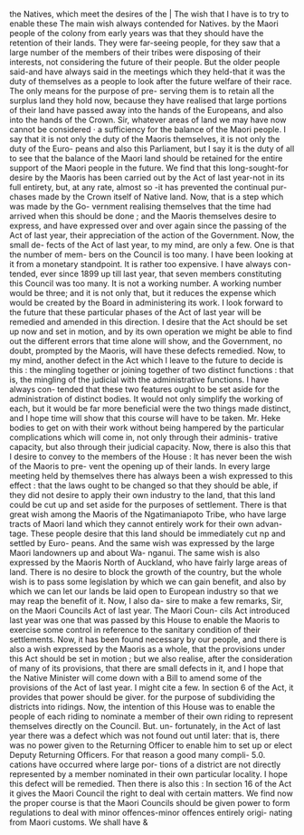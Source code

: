 the Natives, which meet the desires of the | The wish that I have is to try to enable these The main wish always contended for Natives. by the Maori people of the colony from early years was that they should have the retention of their lands. They were far-seeing people, for they saw that a large number of the members of their tribes were disposing of their interests, not considering the future of their people. But the older people said-and have always said in the meetings which they held-that it was the duty of themselves as a people to look after the future welfare of their race. The only means for the purpose of pre- serving them is to retain all the surplus land they hold now, because they have realised that large portions of their land have passed away into the hands of the Europeans, and also into the hands of the Crown. Sir, whatever areas of land we may have now cannot be considered · a sufficiency for the balance of the Maori people. I say that it is not only the duty of the Maoris themselves, it is not only the duty of the Euro- peans and also this Parliament, but I say it is the duty of all to see that the balance of the Maori land should be retained for the entire support of the Maori people in the future. We find that this long-sought-for desire by the Maoris has been carried out by the Act of last year-not in its full entirety, but, at any rate, almost so -it has prevented the continual pur- chases made by the Crown itself of Native land. Now, that is a step which was made by the Go- vernment realising themselves that the time had arrived when this should be done ; and the Maoris themselves desire to express, and have expressed over and over again since the passing of the Act of last year, their appreciation of the action of the Government. Now, the small de- fects of the Act of last year, to my mind, are only a few. One is that the number of mem- bers on the Council is too many. I have been looking at it from a monetary standpoint. It is rather too expensive. I have always con- tended, ever since 1899 up till last year, that seven members constituting this Council was too many. It is not a working number. A working number would be three; and it is not only that, but it reduces the expense which would be created by the Board in administering its work. I look forward to the future that these particular phases of the Act of last year will be remedied and amended in this direction. I desire that the Act should be set up now and set in motion, and by its own operation we might be able to find out the different errors that time alone will show, and the Government, no doubt, prompted by the Maoris, will have these defects remedied. Now, to my mind, another defect in the Act which I leave to the future to decide is this : the mingling together or joining together of two distinct functions : that is, the mingling of the judicial with the administrative functions. I have always con- tended that these two features ought to be set aside for the administration of distinct bodies. It would not only simplify the working of each, but it would be far more beneficial were the two things made distinct, and I hope time will show that this course will have to be taken. Mr. Heke bodies to get on with their work without being hampered by the particular complications which will come in, not only through their adminis- trative capacity, but also through their judicial capacity. Now, there is also this that I desire to convey to the members of the House : It has never been the wish of the Maoris to pre- vent the opening up of their lands. In every large meeting held by themselves there has always been a wish expressed to this effect : that the laws ought to be changed so that they should be able, if they did not desire to apply their own industry to the land, that this land could be cut up and set aside for the purposes of settlement. There is that great wish among the Maoris of the Ngatimaniapoto Tribe, who have large tracts of Maori land which they cannot entirely work for their own advan- tage. These people desire that this land should be immediately cut np and settled by Euro- peans. And the same wish was expressed by the large Maori landowners up and about Wa- nganui. The same wish is also expressed by the Maoris North of Auckland, who have fairly large areas of land. There is no desire to block the growth of the country, but the whole wish is to pass some legislation by which we can gain benefit, and also by which we can let our lands be laid open to European industry so that we may reap the benefit of it. Now, I also da- sire to make a few remarks, Sir, on the Maori Councils Act of last year. The Maori Coun- cils Act introduced last year was one that was passed by this House to enable the Maoris to exercise some control in reference to the sanitary condition of their settlements. Now, it has been found necessary by our people, and there is also a wish expressed by the Maoris as a whole, that the provisions under this Act should be set in motion ; but we also realise, after the consideration of many of its provisions, that there are small defects in it, and I hope that the Native Minister will come down with a Bill to amend some of the provisions of the Act of last year. I might cite a few. In section 6 of the Act, it provides that power should be giver. for the purpose of subdividing the districts into ridings. Now, the intention of this House was to enable the people of each riding to nominate a member of their own riding to represent themselves directly on the Council. But. un- fortunately, in the Act of last year there was a defect which was not found out until later: that is, there was no power given to the Returning Officer to enable him to set up or elect Deputy Returning Officers. For that reason a good many compli- 5.0. cations have occurred where large por- tions of a district are not directly represented by a member nominated in their own particular locality. I hope this defect will be remedied. Then there is also this : In section 16 of the Act it gives the Maori Council the right to deal with certain matters. We find now the proper course is that the Maori Councils should be given power to form regulations to deal with minor offences-minor offences entirely origi- nating from Maori customs. We shall have & 
